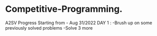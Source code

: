 # Competitive-Programming.
A2SV Progress 
Starting from - Aug 31/2022
DAY 1 : 
   -Brush up on some previously solved problems 
   -Solve 3 more 
